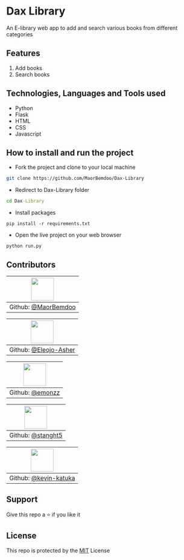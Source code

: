# Dax Library
An E-library web app to add and search various books from different categories

## Features

1. Add books
2. Search books

## Technologies, Languages and Tools used

- Python
- Flask
- HTML
- CSS
- Javascript

<!-- ## Encountered Challenges and future Features

- Working on the backend and database, so that users can login to view their progress -->

## How to install and run the project

- Fork the project and clone to your local machine
```bash
git clone https://github.com/MaorBemdoo/Dax-Library
```
- Redirect to Dax-Library folder
```cmd
cd Dax-Library
```
- Install packages
```node
pip install -r requirements.txt
```
- Open the live project on your web browser
```node
python run.py
```

<!-- ## Demo

<div align="center">
    <img src="src/assets/desktopScreenshot.jpg" alt="Desktop Screenshot">
    <img src="src/assets/questionScreenshot.jpg" alt="Question Screenshot">
</div>

**[Demo Link](https://quizon.vercel.app)** -->

## Contributors

| <img src="https://github.com/MaorBemdoo.png" width="60px"/> |
|:--:|
|Github: [@MaorBemdoo](https://github.com/MaorBemdoo)|

| <img src="https://github.com/Eleojo-Asher.png" width="60px"/> |
|:--:|
|Github: [@Eleojo-Asher](https://github.com/Eleojo-Asher)|

| <img src="https://github.com/emonzz.png" width="60px"/> |
|:--:|
|Github: [@emonzz](https://github.com/emonzz)|

| <img src="https://github.com/stanght5.png" width="60px"/> |
|:--:|
|Github: [@stanght5](https://github.com/stanght5)|

| <img src="https://github.com/kevin-katuka.png" width="60px"/> |
|:--:|
|Github: [@kevin-katuka](https://github.com/kevin-katuka)|

## Support

Give this repo a ⭐ if you like it

## License

This repo is protected by the [MIT](LICENSE) License